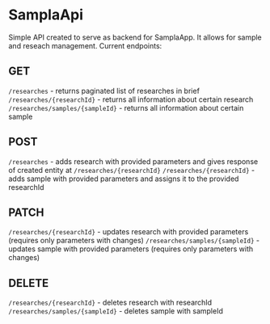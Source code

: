 # SamplaApi

Simple API created to serve as backend for SamplaApp. It allows for sample and reseach management.
Current endpoints:
## GET
`/researches` - returns paginated list of researches in brief
`/researches/{researchId}` - returns all information about certain research
`/researches/samples/{sampleId}` - returns all information about certain sample
## POST
`/researches` - adds research with provided parameters and gives response of created entity at `/researches/{researchId}`
`/researches/{researchId}` - adds sample with provided parameters and assigns it to the provided researchId
## PATCH
`/researches/{researchId}` - updates research with provided parameters (requires only parameters with changes)
`/researches/samples/{sampleId}` -  updates sample with provided parameters (requires only parameters with changes)
## DELETE
`/researches/{researchId}` - deletes research with researchId 
`/researches/samples/{sampleId}` - deletes sample with sampleId
